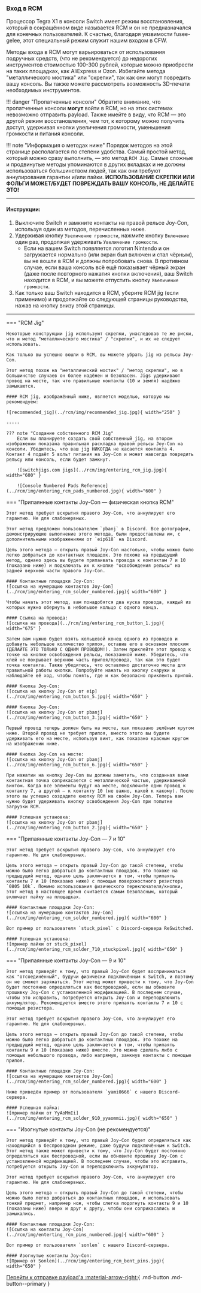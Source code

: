 ### **Вход в RCM**

Процессор Tegra X1 в консоли Switch имеет режим восстановления, который в сокращённом виде называется RCM и он не предназначался для конечных пользователей. К счастью, благодаря уязвимости fusee-gelee, этот специальный режим служит нашим входом в CFW.

Методы входа в RCM могут варьироваться от использования подручных средств, (что не рекомендуется) до недорогих инструментов стоимостью 100-300 рублей, которые можно приобрести на таких площадках, как AliExpress и Ozon. Избегайте метода "металлического мостика" или "скрепки", так как они могут повредить вашу консоль. Вы также можете рассмотреть возможность 3D-печати необходимых инструментов.

!!! danger "Пропатченные консоли"
    Обратите внимание, что пропатченные консоли **могут** войти в RCM, но на этих системах невозможно отправить payload. Также имейте в виду, что RCM — это другой режим восстановления, чем тот, к которому можно получить доступ, удерживая кнопки увеличения громкости, уменьшения громкости и питания консоли.

!!! note "Информация о методах ниже"
    Порядок методов на этой странице располагается по степени удобства. Самый простой метод, который можно сразу выполнить, — это метод `RCM Jig`. Самые сложные и продвинутые методы упоминаются в других вкладках и не должны использоваться большинством людей, так как они требуют аннулирования гарантии и/или пайки.
    **ИСПОЛЬЗОВАНИЕ СКРЕПКИ ИЛИ ФОЛЬГИ МОЖЕТ/БУДЕТ ПОВРЕЖДАТЬ ВАШУ КОНСОЛЬ, НЕ ДЕЛАЙТЕ ЭТО!**


-----

#### **Инструкции:**

1. Выключите Switch и замкните контакты на правой рельсе Joy-Con, используя один из методов, перечисленных ниже.
2. Удерживая кнопку `Увеличение громкости`, нажмите кнопку `Включение` один раз, продолжая удерживать `Увеличение громкости`.
    - Если на вашем Switch появляется логотип Nintendo и он загружается нормально (или экран был включен и стал чёрным), вы не вошли в RCM и должны попробовать снова. В противном случае, если ваша консоль всё ещё показывает чёрный экран (даже после повторного нажатия кнопки включения), ваш Switch находится в RCM, и вы можете отпустить кнопку `Увеличение громкости`.
3. Как только ваш Switch находится в RCM, уберите RCM jig (если применимо) и продолжайте со следующей страницы руководства, нажав на кнопку внизу этой страницы.


-----

=== "RCM Jig"

    Некоторые конструкции jig используют скрепки, унаследовав те же риски, что и метод "металлического мостика" / "скрепки", и их не следует использовать.

    Как только вы успешно вошли в RCM, вы можете убрать jig из рельсы Joy-Con.

    Этот метод похож на "металлический мостик" / "метод скрепки", но в большинстве случаев он более надёжен и безопасен. Jigs удерживают провод на месте, так что правильные контакты (10 и земля) надёжно замыкаются.

    #### RCM jig, изображённый ниже, является моделью, которую мы рекомендуем:

    ![recommended_jig](../rcm/img/recommended_jig.jpg){ width="250" }

    -----

    ??? note "Создание собственного RCM Jig"
        Если вы планируете создать свой собственный jig, на втором изображении показана правильная раскладка правой рельсы Joy-Con на консоли. Убедитесь, что ваш jig НИКОГДА не касается контакта 4. Контакт 4 подаёт 5 вольт питания на Joy-Con и может навсегда повредить рельсу или консоль, если будет замкнут.

        ![switchjigs.com jigs](../rcm/img/entering_rcm_jig.jpg){ width="600" }

        ![Console Numbered Pads Reference](../rcm/img/entering_rcm_pads_numbered.jpg){ width="600" }



=== "Припаянные контакты Joy-Con — физическая кнопка RCM"

    Этот метод требует вскрытия правого Joy-Con, что аннулирует его гарантию. Не для слабонервных.

    Этот метод предложен пользователем `pbanj` в Discord. Все фотографии, демонстрирующие выполнение этого метода, были предоставлены им, с дополнительными изображениями от `eip618` на Discord.

    Цель этого метода — открыть правый Joy-Con настолько, чтобы можно было легко добраться до контактных площадок. Это похоже на предыдущий метод, однако здесь вы будете припаивать провода к контактам 7 и 10 (показано ниже) и подключать их к кнопке "освобождения рельсы" на задней верхней части правого Joy-Con.

    #### Контактные площадки Joy-Con:
    ![ссылка на нумерацию контактов Joy-Con](../rcm/img/entering_rcm_solder_numbered.jpg){ width="600" }

    Чтобы начать этот метод, вам понадобятся два куска провода, каждый из которых нужно обернуть в небольшое кольцо с одного конца.

    #### Ссылка на провода:
    ![ссылка на провода](../rcm/img/entering_rcm_button_1.jpg){ width="675" }

    Затем вам нужно будет взять кольцевой конец одного из проводов и добавить небольшое количество припоя, оставив его в основном плоским (ДЕЛАЙТЕ ЭТО ТОЛЬКО С ОДНИМ ПРОВОДОМ!). Затем приклейте этот провод к точке на кнопке освобождения рельсы, показанной ниже. Убедитесь, что клей не покрывает верхнюю часть припоя/провода, так как это будет точка контакта. Также убедитесь, что оставлено достаточно места для правильной работы кнопки. Попробуйте нажать на кнопку снаружи и наблюдайте её ход, чтобы понять, где и как безопасно приклеить припой.

    #### Кнопка Joy-Con:
    ![ссылка на кнопку Joy-Con от eip](../rcm/img/entering_rcm_button_5.jpg){ width="650" }

    #### Кнопка Joy-Con:
    ![ссылка на кнопку Joy-Con от pbanj](../rcm/img/entering_rcm_button_3.jpg){ width="650" }

    Первый провод теперь должен быть на месте, как показано зелёным кругом ниже. Второй провод не требует припоя, вместо этого вы будете удерживать его на месте, используя винт, как показано красным кругом на изображении ниже.

    #### Кнопка Joy-Con на месте:
    ![ссылка на кнопку Joy-Con от pbanj](../rcm/img/entering_rcm_button_6.jpg){ width="650" }

    При нажатии на кнопку Joy-Con вы должны заметить, что созданная вами контактная точка соприкасается с металлической частью, удерживаемой винтом. Когда все элементы будут на месте, подключите один провод к контакту 7, а другой — к контакту 10 (не важно, какой к какому). После этого вы успешно создадите кнопку RCM на своём Joy-Con. Теперь вам нужно будет удерживать кнопку освобождения Joy-Con при попытке загрузки RCM.

    #### Успешная установка:
    ![ссылка на кнопку Joy-Con от pbanj](../rcm/img/entering_rcm_button_2.jpg){ width="650" }




=== "Припаянные контакты Joy-Con — 7 и 10"

    Этот метод требует вскрытия правого Joy-Con, что аннулирует его гарантию. Не для слабонервных.

    Цель этого метода — открыть правый Joy-Con до такой степени, чтобы можно было легко добраться до контактных площадок. Это похоже на предыдущий метод, однако цель заключается в том, чтобы припаять контакты 7 и 10 (показано ниже) с помощью поверхностного резистора `0805 10k`. Помимо использования физического переключателя/кнопки, этот метод в настоящее время считается самым безопасным, который включает пайку на площадках.

    #### Контактные площадки Joy-Con:
    ![ссылка на нумерацию контактов Joy-Con](../rcm/img/entering_rcm_solder_numbered.jpg){ width="600" }

    Вот пример от пользователя `stuck_pixel` с Discord-сервера ReSwitched.

    #### Успешная установка:
    ![пример пайки от stuck_pixel](../rcm/img/entering_rcm_solder_710_stuckpixel.jpg){ width="650" }




=== "Припаянные контакты Joy-Con — 9 и 10"

    Этот метод приведёт к тому, что правый Joy-Con будет восприниматься как "отсоединённый", будучи физически подключённым к Switch, и поэтому он не сможет заряжаться. Этот метод может привести к тому, что Joy-Con будет постоянно определяться как беспроводной, если вы обновите прошивку Joy-Con с установленной модификацией. В последнем случае, чтобы это исправить, потребуется открыть Joy-Con и переподключить аккумулятор. Рекомендуется вместо этого припаять контакты 7 и 10 с помощью резистора.

    Этот метод требует вскрытия правого Joy-Con, что аннулирует его гарантию. Не для слабонервных.

    Цель этого метода — открыть правый Joy-Con до такой степени, чтобы можно было легко добраться до контактных площадок. Это похоже на предыдущий метод, однако цель заключается в том, чтобы припаять контакты 9 и 10 (показано ниже) вместе. Это можно сделать либо с помощью небольшого провода, либо напрямую, замкнув контакты с помощью припоя.

    #### Контактные площадки Joy-Con:
    ![ссылка на нумерацию контактов Joy-Con](../rcm/img/entering_rcm_solder_numbered.jpg){ width="600" }

    Ниже приведён пример от пользователя `yami0666` с нашего Discord-сервера.

    #### Успешная пайка:
    ![пример пайки от YyAoMmIi](../rcm/img/entering_rcm_solder_910_yyaommii.jpg){ width="650" }



=== "Изогнутые контакты Joy-Con (не рекомендуется)"

    Этот метод приведёт к тому, что правый Joy-Con будет определяться как находящийся в беспроводном режиме, даже будучи подключённым к Switch. Этот метод также может привести к тому, что Joy-Con будет постоянно определяться как беспроводной, если вы обновите прошивку Joy-Con с установленной модификацией. В последнем случае, чтобы это исправить, потребуется открыть Joy-Con и переподключить аккумулятор.

    Этот метод требует вскрытия правого Joy-Con, что аннулирует его гарантию. Не для слабонервных.

    Цель этого метода — открыть правый Joy-Con до такой степени, чтобы можно было легко добраться до контактных площадок, и использовать тонкий предмет, например нож, чтобы слегка подогнуть контакты 9 и 10 (показаны ниже) вверх и друг к другу, чтобы они соприкасались и замыкались.

    #### Контактные площадки Joy-Con:
    ![Ссылка на контакты Joy-Con](../rcm/img/enterting_rcm_pins_numbered.jpg){ width="600" }

    Вот пример от пользователя `sonlen` с нашего Discord-сервера.

    #### Изогнутые контакты Joy-Con:
    ![Пример от Sonlen](../rcm/img/entering_rcm_bent_pins.jpg){ width="650" }



[Перейти к отправке payload'a :material-arrow-right:](sending_payload.md){ .md-button .md-button--primary }
